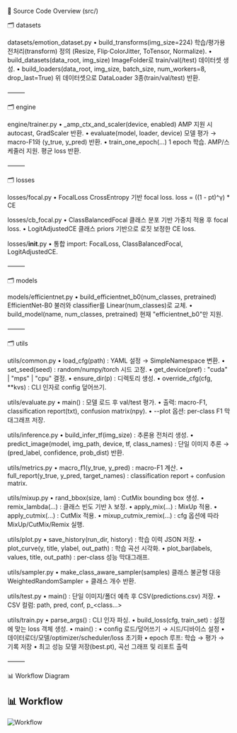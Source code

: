 


📂 Source Code Overview (src/)

🗂 datasets

datasets/emotion_dataset.py
	•	build_transforms(img_size=224)
학습/평가용 전처리(transform) 정의 (Resize, Flip·ColorJitter, ToTensor, Normalize).
	•	build_datasets(data_root, img_size)
ImageFolder로 train/val(/test) 데이터셋 생성.
	•	build_loaders(data_root, img_size, batch_size, num_workers=8, drop_last=True)
위 데이터셋으로 DataLoader 3종(train/val/test) 반환.

⸻

🗂 engine

engine/trainer.py
	•	_amp_ctx_and_scaler(device, enabled)
AMP 지원 시 autocast, GradScaler 반환.
	•	evaluate(model, loader, device)
모델 평가 → macro-F1와 (y_true, y_pred) 반환.
	•	train_one_epoch(...)
1 epoch 학습. AMP/스케줄러 지원. 평균 loss 반환.

⸻

🗂 losses

losses/focal.py
	•	FocalLoss
CrossEntropy 기반 focal loss.
loss = ((1 - pt)^γ) * CE

losses/cb_focal.py
	•	ClassBalancedFocal
클래스 분포 기반 가중치 적용 후 focal loss.
	•	LogitAdjustedCE
클래스 priors 기반으로 로짓 보정한 CE loss.

losses/__init__.py
	•	통합 import: FocalLoss, ClassBalancedFocal, LogitAdjustedCE.

⸻

🗂 models

models/efficientnet.py
	•	build_efficientnet_b0(num_classes, pretrained)
EfficientNet-B0 불러와 classifier를 Linear(num_classes)로 교체.
	•	build_model(name, num_classes, pretrained)
현재 "efficientnet_b0"만 지원.

⸻

🗂 utils

utils/common.py
	•	load_cfg(path) : YAML 설정 → SimpleNamespace 변환.
	•	set_seed(seed) : random/numpy/torch 시드 고정.
	•	get_device(pref) : "cuda" | "mps" | "cpu" 결정.
	•	ensure_dir(p) : 디렉토리 생성.
	•	override_cfg(cfg, **kvs) : CLI 인자로 config 덮어쓰기.

utils/evaluate.py
	•	main() : 모델 로드 후 val/test 평가.
	•	출력: macro-F1, classification report(txt), confusion matrix(npy).
	•	--plot 옵션: per-class F1 막대그래프 저장.

utils/inference.py
	•	build_infer_tf(img_size) : 추론용 전처리 생성.
	•	predict_image(model, img_path, device, tf, class_names) :
단일 이미지 추론 → (pred_label, confidence, prob_dist) 반환.

utils/metrics.py
	•	macro_f1(y_true, y_pred) : macro-F1 계산.
	•	full_report(y_true, y_pred, target_names) : classification report + confusion matrix.

utils/mixup.py
	•	rand_bbox(size, lam) : CutMix bounding box 생성.
	•	remix_lambda(...) : 클래스 빈도 기반 λ 보정.
	•	apply_mix(...) : MixUp 적용.
	•	apply_cutmix(...) : CutMix 적용.
	•	mixup_cutmix_remix(...) : cfg 옵션에 따라 MixUp/CutMix/Remix 실행.

utils/plot.py
	•	save_history(run_dir, history) : 학습 이력 JSON 저장.
	•	plot_curve(y, title, ylabel, out_path) : 학습 곡선 시각화.
	•	plot_bar(labels, values, title, out_path) : per-class 성능 막대그래프.

utils/sampler.py
	•	make_class_aware_sampler(samples)
클래스 불균형 대응 WeightedRandomSampler + 클래스 개수 반환.

utils/test.py
	•	main() : 단일 이미지/폴더 예측 후 CSV(predictions.csv) 저장.
	•	CSV 컬럼: path, pred, conf, p_<class...>

utils/train.py
	•	parse_args() : CLI 인자 파싱.
	•	build_loss(cfg, train_set) : 설정에 맞는 loss 객체 생성.
	•	main() :
	•	config 로드/덮어쓰기 → 시드/디바이스 설정
	•	데이터로더/모델/optimizer/scheduler/loss 초기화
	•	epoch 루프: 학습 → 평가 → 기록 저장
	•	최고 성능 모델 저장(best.pt), 곡선 그래프 및 리포트 출력

⸻

📊 Workflow Diagram

## 📊 Workflow

![Workflow](docs/workflow.png)

